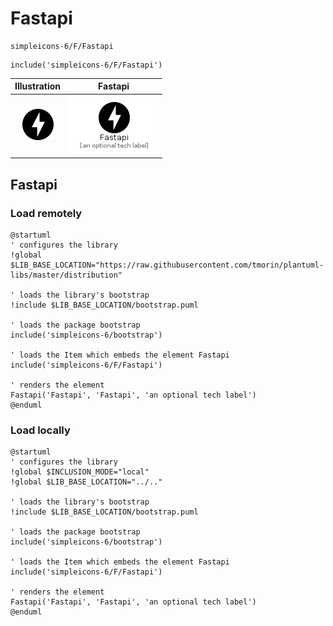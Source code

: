 # Fastapi


```text
simpleicons-6/F/Fastapi
```

```text
include('simpleicons-6/F/Fastapi')
```



| Illustration | Fastapi |
| :---: | :---: |
| ![illustration for Illustration](../../simpleicons-6/F/Fastapi.png) | ![illustration for Fastapi](../../simpleicons-6/F/Fastapi.Local.png) |




## Fastapi

### Load remotely
```plantuml
@startuml
' configures the library
!global $LIB_BASE_LOCATION="https://raw.githubusercontent.com/tmorin/plantuml-libs/master/distribution"

' loads the library's bootstrap
!include $LIB_BASE_LOCATION/bootstrap.puml

' loads the package bootstrap
include('simpleicons-6/bootstrap')

' loads the Item which embeds the element Fastapi
include('simpleicons-6/F/Fastapi')

' renders the element
Fastapi('Fastapi', 'Fastapi', 'an optional tech label')
@enduml
```

### Load locally
```plantuml
@startuml
' configures the library
!global $INCLUSION_MODE="local"
!global $LIB_BASE_LOCATION="../.."

' loads the library's bootstrap
!include $LIB_BASE_LOCATION/bootstrap.puml

' loads the package bootstrap
include('simpleicons-6/bootstrap')

' loads the Item which embeds the element Fastapi
include('simpleicons-6/F/Fastapi')

' renders the element
Fastapi('Fastapi', 'Fastapi', 'an optional tech label')
@enduml
```

